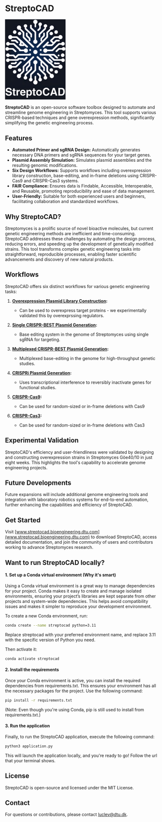 # StreptoCAD

<img src="web_app/assets/StreptoCAD_logo Medium.jpeg" alt="StreptoCAD" width="200">

**StreptoCAD** is an open-source software toolbox designed to automate and streamline genome engineering in Streptomyces. This tool supports various CRISPR-based techniques and gene overexpression methods, significantly simplifying the genetic engineering process.

## Features

- **Automated Primer and sgRNA Design:** Automatically generates necessary DNA primers and sgRNA sequences for your target genes.
- **Plasmid Assembly Simulation:** Simulates plasmid assemblies and the resulting genomic modifications.
- **Six Design Workflows:** Supports workflows including overexpression library construction, base-editing, and in-frame deletions using CRISPR-Cas9 and CRISPR-Cas3 systems.
- **FAIR Compliance:** Ensures data is Findable, Accessible, Interoperable, and Reusable, promoting reproducibility and ease of data management.
- **User-Friendly:** Suitable for both experienced users and beginners, facilitating collaboration and standardized workflows.

## Why StreptoCAD?

Streptomyces is a prolific source of novel bioactive molecules, but current genetic engineering methods are inefficient and time-consuming. StreptoCAD addresses these challenges by automating the design process, reducing errors, and speeding up the development of genetically modified strains. This tool transforms complex genetic engineering tasks into straightforward, reproducible processes, enabling faster scientific advancements and discovery of new natural products.

## Workflows

StreptoCAD offers six distinct workflows for various genetic engineering tasks:

1. **[Overexpression Plasmid Library Construction](#workflow-1-overexpression-plasmid-library-construction):**

   - Can be used to overexpress target proteins - we experimentally validated this by overexprssing regulators.

2. **[Single CRISPR-BEST Plasmid Generation](#workflow-2-single-crispr-best-plasmid-generation):**

   - Base editing system in the genome of Streptomyces using single sgRNA for targeting.

3. **[Multiplexed CRISPR-BEST Plasmid Generation](#workflow-3-multiplexed-crispr-best-plasmid-generation):**

   - Multiplexed base-editing in the genome for high-throughput genetic studies.

4. **[CRISPRi Plasmid Generation](#workflow-4-crispri-plasmid-generation):**

   - Uses transcriptional interference to reversibly inactivate genes for functional studies.

5. **[CRISPR-Cas9](#workflow-5-in-frame-deletion-with-crispr-cas9):**

   - Can be used for random-sized or in-frame deletions with Cas9

6. **[CRISPR-Cas3](#workflow-6-in-frame-deletion-with-crispr-cas3):**
   - Can be used for random-sized or in-frame deletions with Cas3

## Experimental Validation

StreptoCAD's efficiency and user-friendliness were validated by designing and constructing overexpression strains in Streptomyces Göe40/10 in just eight weeks. This highlights the tool's capability to accelerate genome engineering projects.

## Future Developments

Future expansions will include additional genome engineering tools and integration with laboratory robotics systems for end-to-end automation, further enhancing the capabilities and efficiency of StreptoCAD.

## Get Started

Visit [www.streptocad.bioengineering.dtu.com](www.streptocad.bioengineering.dtu.com) to download StreptoCAD, access detailed documentation, and join the community of users and contributors working to advance Streptomyces research.

## Want to run StreptoCAD locally?

#### 1. Set up a Conda virtual environment (Why it's smart)

Using a Conda virtual environment is a great way to manage dependencies for your project. Conda makes it easy to create and manage isolated environments, ensuring your project’s libraries are kept separate from other projects and system-wide dependencies. This helps avoid compatibility issues and makes it simpler to reproduce your development environment.

To create a new Conda environment, run:

```bash
conda create --name streptocad python=3.11
```

Replace streptocad with your preferred environment name, and replace 3.11 with the specific version of Python you need.

Then activate it:

```bash
conda activate streptocad
```

#### 2. Install the requirements

Once your Conda environment is active, you can install the required dependencies from requirements.txt. This ensures your environment has all the necessary packages for the project. Use the following command:

```bash
pip install -r requirements.txt
```

(Note: Even though you're using Conda, pip is still used to install from requirements.txt.)

#### 3. Run the application

Finally, to run the StreptoCAD application, execute the following command:

```bash
python3 application.py
```

This will launch the application locally, and you're ready to go! Follow the url that your terminal shows.

## License

StreptoCAD is open-source and licensed under the MIT License.

## Contact

For questions or contributions, please contact [luclev@dtu.dk](mailto:luclev@dtu.dk).
